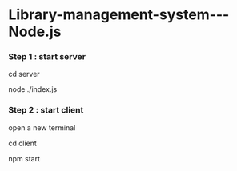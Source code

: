 # Library-management-system---Node.js
### Step 1 : start server
cd server

node ./index.js
### Step 2 : start client
open a new terminal

cd client

npm start

